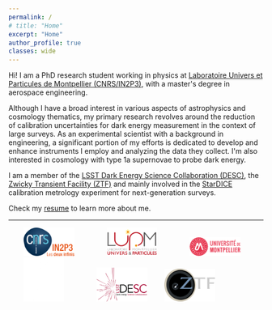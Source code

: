 ```yaml
---
permalink: /
# title: "Home"
excerpt: "Home"
author_profile: true
classes: wide
---
```


Hi! I am a PhD research student working in physics at [Laboratoire Univers et Particules de Montpellier (CNRS/IN2P3)](https://www.lupm.in2p3.fr/), with a master's degree in aerospace engineering.

Although I have a broad interest in various aspects of astrophysics and cosmology thematics, my primary research revolves around the reduction of calibration uncertainties for dark energy measurement in the context of large surveys. As an experimental scientist with a background in engineering, a significant portion of my efforts is dedicated to develop and enhance instruments I employ and analyzing the data they collect. I'm also interested in cosmology with type 1a supernovae to probe dark energy.

I am a member of the [LSST Dark Energy Science Collaboration (DESC)](https://lsstdesc.org/), the [Zwicky Transient Facility (ZTF)](https://www.ztf.caltech.edu/) and mainly involved in the [StarDICE](https://www.aanda.org/articles/aa/abs/2023/02/aa44973-22/aa44973-22.html) calibration metrology experiment for next-generation surveys.

Check my [resume](/files/cv-kelian-sommer.pdf) to learn more about me. 

<hr style="height:2px;border-width:0;color:gray;background-color:gray"> 


<p float="left">
  <a href="https://www.in2p3.cnrs.fr/en"><img src="/images/home/logo-in2p3.png" width="100" hspace="30" /></a>
  <a href="https://www.lupm.in2p3.fr/en/homepage/"><img src="/images/home/logo-lupm.png" width="100" hspace="30" /></a>
  <a href="https://www.umontpellier.fr/en/"><img src="/images/home/logo-um.png" width="100" hspace="30"/></a>
  <img src="/images/home/logo-stardice.png" width="80" hspace="30"/>
  <a href="https://lsstdesc.org/"><img src="/images/home/logo-desc.png" width="100" hspace="30"/></a>
  <a href="https://www.ztf.caltech.edu/"><img src="/images/home/logo-ztf.png" width="100" /></a>
</p>


